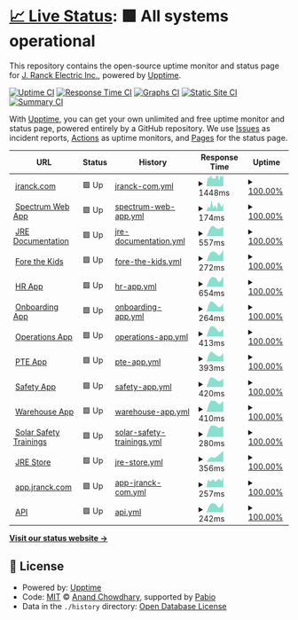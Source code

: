 # [📈 Live Status](https://j-ranck-electric.github.io/upptime): <!--live status--> **🟩 All systems operational**

This repository contains the open-source uptime monitor and status page for [J. Ranck Electric Inc.](https://jranck.com), powered by [Upptime](https://github.com/upptime/upptime).

[![Uptime CI](https://github.com/j-ranck-electric/upptime/workflows/Uptime%20CI/badge.svg)](https://github.com/j-ranck-electric/upptime/actions?query=workflow%3A%22Uptime+CI%22)
[![Response Time CI](https://github.com/j-ranck-electric/upptime/workflows/Response%20Time%20CI/badge.svg)](https://github.com/j-ranck-electric/upptime/actions?query=workflow%3A%22Response+Time+CI%22)
[![Graphs CI](https://github.com/j-ranck-electric/upptime/workflows/Graphs%20CI/badge.svg)](https://github.com/j-ranck-electric/upptime/actions?query=workflow%3A%22Graphs+CI%22)
[![Static Site CI](https://github.com/j-ranck-electric/upptime/workflows/Static%20Site%20CI/badge.svg)](https://github.com/j-ranck-electric/upptime/actions?query=workflow%3A%22Static+Site+CI%22)
[![Summary CI](https://github.com/j-ranck-electric/upptime/workflows/Summary%20CI/badge.svg)](https://github.com/j-ranck-electric/upptime/actions?query=workflow%3A%22Summary+CI%22)

With [Upptime](https://upptime.js.org), you can get your own unlimited and free uptime monitor and status page, powered entirely by a GitHub repository. We use [Issues](https://github.com/j-ranck-electric/upptime/issues) as incident reports, [Actions](https://github.com/j-ranck-electric/upptime/actions) as uptime monitors, and [Pages](https://j-ranck-electric.github.io/upptime) for the status page.

<!--start: status pages-->
<!-- This summary is generated by Upptime (https://github.com/upptime/upptime) -->
<!-- Do not edit this manually, your changes will be overwritten -->
<!-- prettier-ignore -->
| URL | Status | History | Response Time | Uptime |
| --- | ------ | ------- | ------------- | ------ |
| <img alt="" src="https://icons.duckduckgo.com/ip3/jranck.com.ico" height="13"> [jranck.com](https://jranck.com) | 🟩 Up | [jranck-com.yml](https://github.com/J-Ranck-Electric/upptime/commits/HEAD/history/jranck-com.yml) | <details><summary><img alt="Response time graph" src="./graphs/jranck-com/response-time-week.png" height="20"> 1448ms</summary><br><a href="https://status.jranck.com/history/jranck-com"><img alt="Response time 1448" src="https://img.shields.io/endpoint?url=https%3A%2F%2Fraw.githubusercontent.com%2FJ-Ranck-Electric%2Fupptime%2FHEAD%2Fapi%2Fjranck-com%2Fresponse-time.json"></a><br><a href="https://status.jranck.com/history/jranck-com"><img alt="24-hour response time 1647" src="https://img.shields.io/endpoint?url=https%3A%2F%2Fraw.githubusercontent.com%2FJ-Ranck-Electric%2Fupptime%2FHEAD%2Fapi%2Fjranck-com%2Fresponse-time-day.json"></a><br><a href="https://status.jranck.com/history/jranck-com"><img alt="7-day response time 1448" src="https://img.shields.io/endpoint?url=https%3A%2F%2Fraw.githubusercontent.com%2FJ-Ranck-Electric%2Fupptime%2FHEAD%2Fapi%2Fjranck-com%2Fresponse-time-week.json"></a><br><a href="https://status.jranck.com/history/jranck-com"><img alt="30-day response time 1448" src="https://img.shields.io/endpoint?url=https%3A%2F%2Fraw.githubusercontent.com%2FJ-Ranck-Electric%2Fupptime%2FHEAD%2Fapi%2Fjranck-com%2Fresponse-time-month.json"></a><br><a href="https://status.jranck.com/history/jranck-com"><img alt="1-year response time 1448" src="https://img.shields.io/endpoint?url=https%3A%2F%2Fraw.githubusercontent.com%2FJ-Ranck-Electric%2Fupptime%2FHEAD%2Fapi%2Fjranck-com%2Fresponse-time-year.json"></a></details> | <details><summary><a href="https://status.jranck.com/history/jranck-com">100.00%</a></summary><a href="https://status.jranck.com/history/jranck-com"><img alt="All-time uptime 100.00%" src="https://img.shields.io/endpoint?url=https%3A%2F%2Fraw.githubusercontent.com%2FJ-Ranck-Electric%2Fupptime%2FHEAD%2Fapi%2Fjranck-com%2Fuptime.json"></a><br><a href="https://status.jranck.com/history/jranck-com"><img alt="24-hour uptime 100.00%" src="https://img.shields.io/endpoint?url=https%3A%2F%2Fraw.githubusercontent.com%2FJ-Ranck-Electric%2Fupptime%2FHEAD%2Fapi%2Fjranck-com%2Fuptime-day.json"></a><br><a href="https://status.jranck.com/history/jranck-com"><img alt="7-day uptime 100.00%" src="https://img.shields.io/endpoint?url=https%3A%2F%2Fraw.githubusercontent.com%2FJ-Ranck-Electric%2Fupptime%2FHEAD%2Fapi%2Fjranck-com%2Fuptime-week.json"></a><br><a href="https://status.jranck.com/history/jranck-com"><img alt="30-day uptime 100.00%" src="https://img.shields.io/endpoint?url=https%3A%2F%2Fraw.githubusercontent.com%2FJ-Ranck-Electric%2Fupptime%2FHEAD%2Fapi%2Fjranck-com%2Fuptime-month.json"></a><br><a href="https://status.jranck.com/history/jranck-com"><img alt="1-year uptime 100.00%" src="https://img.shields.io/endpoint?url=https%3A%2F%2Fraw.githubusercontent.com%2FJ-Ranck-Electric%2Fupptime%2FHEAD%2Fapi%2Fjranck-com%2Fuptime-year.json"></a></details>
| <img alt="" src="https://icons.duckduckgo.com/ip3/jranck.dexterchaney.com.ico" height="13"> [Spectrum Web App](https://jranck.dexterchaney.com) | 🟩 Up | [spectrum-web-app.yml](https://github.com/J-Ranck-Electric/upptime/commits/HEAD/history/spectrum-web-app.yml) | <details><summary><img alt="Response time graph" src="./graphs/spectrum-web-app/response-time-week.png" height="20"> 174ms</summary><br><a href="https://status.jranck.com/history/spectrum-web-app"><img alt="Response time 174" src="https://img.shields.io/endpoint?url=https%3A%2F%2Fraw.githubusercontent.com%2FJ-Ranck-Electric%2Fupptime%2FHEAD%2Fapi%2Fspectrum-web-app%2Fresponse-time.json"></a><br><a href="https://status.jranck.com/history/spectrum-web-app"><img alt="24-hour response time 235" src="https://img.shields.io/endpoint?url=https%3A%2F%2Fraw.githubusercontent.com%2FJ-Ranck-Electric%2Fupptime%2FHEAD%2Fapi%2Fspectrum-web-app%2Fresponse-time-day.json"></a><br><a href="https://status.jranck.com/history/spectrum-web-app"><img alt="7-day response time 174" src="https://img.shields.io/endpoint?url=https%3A%2F%2Fraw.githubusercontent.com%2FJ-Ranck-Electric%2Fupptime%2FHEAD%2Fapi%2Fspectrum-web-app%2Fresponse-time-week.json"></a><br><a href="https://status.jranck.com/history/spectrum-web-app"><img alt="30-day response time 174" src="https://img.shields.io/endpoint?url=https%3A%2F%2Fraw.githubusercontent.com%2FJ-Ranck-Electric%2Fupptime%2FHEAD%2Fapi%2Fspectrum-web-app%2Fresponse-time-month.json"></a><br><a href="https://status.jranck.com/history/spectrum-web-app"><img alt="1-year response time 174" src="https://img.shields.io/endpoint?url=https%3A%2F%2Fraw.githubusercontent.com%2FJ-Ranck-Electric%2Fupptime%2FHEAD%2Fapi%2Fspectrum-web-app%2Fresponse-time-year.json"></a></details> | <details><summary><a href="https://status.jranck.com/history/spectrum-web-app">100.00%</a></summary><a href="https://status.jranck.com/history/spectrum-web-app"><img alt="All-time uptime 100.00%" src="https://img.shields.io/endpoint?url=https%3A%2F%2Fraw.githubusercontent.com%2FJ-Ranck-Electric%2Fupptime%2FHEAD%2Fapi%2Fspectrum-web-app%2Fuptime.json"></a><br><a href="https://status.jranck.com/history/spectrum-web-app"><img alt="24-hour uptime 100.00%" src="https://img.shields.io/endpoint?url=https%3A%2F%2Fraw.githubusercontent.com%2FJ-Ranck-Electric%2Fupptime%2FHEAD%2Fapi%2Fspectrum-web-app%2Fuptime-day.json"></a><br><a href="https://status.jranck.com/history/spectrum-web-app"><img alt="7-day uptime 100.00%" src="https://img.shields.io/endpoint?url=https%3A%2F%2Fraw.githubusercontent.com%2FJ-Ranck-Electric%2Fupptime%2FHEAD%2Fapi%2Fspectrum-web-app%2Fuptime-week.json"></a><br><a href="https://status.jranck.com/history/spectrum-web-app"><img alt="30-day uptime 100.00%" src="https://img.shields.io/endpoint?url=https%3A%2F%2Fraw.githubusercontent.com%2FJ-Ranck-Electric%2Fupptime%2FHEAD%2Fapi%2Fspectrum-web-app%2Fuptime-month.json"></a><br><a href="https://status.jranck.com/history/spectrum-web-app"><img alt="1-year uptime 100.00%" src="https://img.shields.io/endpoint?url=https%3A%2F%2Fraw.githubusercontent.com%2FJ-Ranck-Electric%2Fupptime%2FHEAD%2Fapi%2Fspectrum-web-app%2Fuptime-year.json"></a></details>
| <img alt="" src="https://icons.duckduckgo.com/ip3/docs.jranck.com.ico" height="13"> [JRE Documentation](https://docs.jranck.com) | 🟩 Up | [jre-documentation.yml](https://github.com/J-Ranck-Electric/upptime/commits/HEAD/history/jre-documentation.yml) | <details><summary><img alt="Response time graph" src="./graphs/jre-documentation/response-time-week.png" height="20"> 557ms</summary><br><a href="https://status.jranck.com/history/jre-documentation"><img alt="Response time 557" src="https://img.shields.io/endpoint?url=https%3A%2F%2Fraw.githubusercontent.com%2FJ-Ranck-Electric%2Fupptime%2FHEAD%2Fapi%2Fjre-documentation%2Fresponse-time.json"></a><br><a href="https://status.jranck.com/history/jre-documentation"><img alt="24-hour response time 577" src="https://img.shields.io/endpoint?url=https%3A%2F%2Fraw.githubusercontent.com%2FJ-Ranck-Electric%2Fupptime%2FHEAD%2Fapi%2Fjre-documentation%2Fresponse-time-day.json"></a><br><a href="https://status.jranck.com/history/jre-documentation"><img alt="7-day response time 557" src="https://img.shields.io/endpoint?url=https%3A%2F%2Fraw.githubusercontent.com%2FJ-Ranck-Electric%2Fupptime%2FHEAD%2Fapi%2Fjre-documentation%2Fresponse-time-week.json"></a><br><a href="https://status.jranck.com/history/jre-documentation"><img alt="30-day response time 557" src="https://img.shields.io/endpoint?url=https%3A%2F%2Fraw.githubusercontent.com%2FJ-Ranck-Electric%2Fupptime%2FHEAD%2Fapi%2Fjre-documentation%2Fresponse-time-month.json"></a><br><a href="https://status.jranck.com/history/jre-documentation"><img alt="1-year response time 557" src="https://img.shields.io/endpoint?url=https%3A%2F%2Fraw.githubusercontent.com%2FJ-Ranck-Electric%2Fupptime%2FHEAD%2Fapi%2Fjre-documentation%2Fresponse-time-year.json"></a></details> | <details><summary><a href="https://status.jranck.com/history/jre-documentation">100.00%</a></summary><a href="https://status.jranck.com/history/jre-documentation"><img alt="All-time uptime 100.00%" src="https://img.shields.io/endpoint?url=https%3A%2F%2Fraw.githubusercontent.com%2FJ-Ranck-Electric%2Fupptime%2FHEAD%2Fapi%2Fjre-documentation%2Fuptime.json"></a><br><a href="https://status.jranck.com/history/jre-documentation"><img alt="24-hour uptime 100.00%" src="https://img.shields.io/endpoint?url=https%3A%2F%2Fraw.githubusercontent.com%2FJ-Ranck-Electric%2Fupptime%2FHEAD%2Fapi%2Fjre-documentation%2Fuptime-day.json"></a><br><a href="https://status.jranck.com/history/jre-documentation"><img alt="7-day uptime 100.00%" src="https://img.shields.io/endpoint?url=https%3A%2F%2Fraw.githubusercontent.com%2FJ-Ranck-Electric%2Fupptime%2FHEAD%2Fapi%2Fjre-documentation%2Fuptime-week.json"></a><br><a href="https://status.jranck.com/history/jre-documentation"><img alt="30-day uptime 100.00%" src="https://img.shields.io/endpoint?url=https%3A%2F%2Fraw.githubusercontent.com%2FJ-Ranck-Electric%2Fupptime%2FHEAD%2Fapi%2Fjre-documentation%2Fuptime-month.json"></a><br><a href="https://status.jranck.com/history/jre-documentation"><img alt="1-year uptime 100.00%" src="https://img.shields.io/endpoint?url=https%3A%2F%2Fraw.githubusercontent.com%2FJ-Ranck-Electric%2Fupptime%2FHEAD%2Fapi%2Fjre-documentation%2Fuptime-year.json"></a></details>
| <img alt="" src="https://icons.duckduckgo.com/ip3/forethekids.jranck.com.ico" height="13"> [Fore the Kids](https://forethekids.jranck.com) | 🟩 Up | [fore-the-kids.yml](https://github.com/J-Ranck-Electric/upptime/commits/HEAD/history/fore-the-kids.yml) | <details><summary><img alt="Response time graph" src="./graphs/fore-the-kids/response-time-week.png" height="20"> 272ms</summary><br><a href="https://status.jranck.com/history/fore-the-kids"><img alt="Response time 272" src="https://img.shields.io/endpoint?url=https%3A%2F%2Fraw.githubusercontent.com%2FJ-Ranck-Electric%2Fupptime%2FHEAD%2Fapi%2Ffore-the-kids%2Fresponse-time.json"></a><br><a href="https://status.jranck.com/history/fore-the-kids"><img alt="24-hour response time 347" src="https://img.shields.io/endpoint?url=https%3A%2F%2Fraw.githubusercontent.com%2FJ-Ranck-Electric%2Fupptime%2FHEAD%2Fapi%2Ffore-the-kids%2Fresponse-time-day.json"></a><br><a href="https://status.jranck.com/history/fore-the-kids"><img alt="7-day response time 272" src="https://img.shields.io/endpoint?url=https%3A%2F%2Fraw.githubusercontent.com%2FJ-Ranck-Electric%2Fupptime%2FHEAD%2Fapi%2Ffore-the-kids%2Fresponse-time-week.json"></a><br><a href="https://status.jranck.com/history/fore-the-kids"><img alt="30-day response time 272" src="https://img.shields.io/endpoint?url=https%3A%2F%2Fraw.githubusercontent.com%2FJ-Ranck-Electric%2Fupptime%2FHEAD%2Fapi%2Ffore-the-kids%2Fresponse-time-month.json"></a><br><a href="https://status.jranck.com/history/fore-the-kids"><img alt="1-year response time 272" src="https://img.shields.io/endpoint?url=https%3A%2F%2Fraw.githubusercontent.com%2FJ-Ranck-Electric%2Fupptime%2FHEAD%2Fapi%2Ffore-the-kids%2Fresponse-time-year.json"></a></details> | <details><summary><a href="https://status.jranck.com/history/fore-the-kids">100.00%</a></summary><a href="https://status.jranck.com/history/fore-the-kids"><img alt="All-time uptime 100.00%" src="https://img.shields.io/endpoint?url=https%3A%2F%2Fraw.githubusercontent.com%2FJ-Ranck-Electric%2Fupptime%2FHEAD%2Fapi%2Ffore-the-kids%2Fuptime.json"></a><br><a href="https://status.jranck.com/history/fore-the-kids"><img alt="24-hour uptime 100.00%" src="https://img.shields.io/endpoint?url=https%3A%2F%2Fraw.githubusercontent.com%2FJ-Ranck-Electric%2Fupptime%2FHEAD%2Fapi%2Ffore-the-kids%2Fuptime-day.json"></a><br><a href="https://status.jranck.com/history/fore-the-kids"><img alt="7-day uptime 100.00%" src="https://img.shields.io/endpoint?url=https%3A%2F%2Fraw.githubusercontent.com%2FJ-Ranck-Electric%2Fupptime%2FHEAD%2Fapi%2Ffore-the-kids%2Fuptime-week.json"></a><br><a href="https://status.jranck.com/history/fore-the-kids"><img alt="30-day uptime 100.00%" src="https://img.shields.io/endpoint?url=https%3A%2F%2Fraw.githubusercontent.com%2FJ-Ranck-Electric%2Fupptime%2FHEAD%2Fapi%2Ffore-the-kids%2Fuptime-month.json"></a><br><a href="https://status.jranck.com/history/fore-the-kids"><img alt="1-year uptime 100.00%" src="https://img.shields.io/endpoint?url=https%3A%2F%2Fraw.githubusercontent.com%2FJ-Ranck-Electric%2Fupptime%2FHEAD%2Fapi%2Ffore-the-kids%2Fuptime-year.json"></a></details>
| <img alt="" src="https://icons.duckduckgo.com/ip3/hr.jranck.com.ico" height="13"> [HR App](https://hr.jranck.com) | 🟩 Up | [hr-app.yml](https://github.com/J-Ranck-Electric/upptime/commits/HEAD/history/hr-app.yml) | <details><summary><img alt="Response time graph" src="./graphs/hr-app/response-time-week.png" height="20"> 654ms</summary><br><a href="https://status.jranck.com/history/hr-app"><img alt="Response time 654" src="https://img.shields.io/endpoint?url=https%3A%2F%2Fraw.githubusercontent.com%2FJ-Ranck-Electric%2Fupptime%2FHEAD%2Fapi%2Fhr-app%2Fresponse-time.json"></a><br><a href="https://status.jranck.com/history/hr-app"><img alt="24-hour response time 816" src="https://img.shields.io/endpoint?url=https%3A%2F%2Fraw.githubusercontent.com%2FJ-Ranck-Electric%2Fupptime%2FHEAD%2Fapi%2Fhr-app%2Fresponse-time-day.json"></a><br><a href="https://status.jranck.com/history/hr-app"><img alt="7-day response time 654" src="https://img.shields.io/endpoint?url=https%3A%2F%2Fraw.githubusercontent.com%2FJ-Ranck-Electric%2Fupptime%2FHEAD%2Fapi%2Fhr-app%2Fresponse-time-week.json"></a><br><a href="https://status.jranck.com/history/hr-app"><img alt="30-day response time 654" src="https://img.shields.io/endpoint?url=https%3A%2F%2Fraw.githubusercontent.com%2FJ-Ranck-Electric%2Fupptime%2FHEAD%2Fapi%2Fhr-app%2Fresponse-time-month.json"></a><br><a href="https://status.jranck.com/history/hr-app"><img alt="1-year response time 654" src="https://img.shields.io/endpoint?url=https%3A%2F%2Fraw.githubusercontent.com%2FJ-Ranck-Electric%2Fupptime%2FHEAD%2Fapi%2Fhr-app%2Fresponse-time-year.json"></a></details> | <details><summary><a href="https://status.jranck.com/history/hr-app">100.00%</a></summary><a href="https://status.jranck.com/history/hr-app"><img alt="All-time uptime 100.00%" src="https://img.shields.io/endpoint?url=https%3A%2F%2Fraw.githubusercontent.com%2FJ-Ranck-Electric%2Fupptime%2FHEAD%2Fapi%2Fhr-app%2Fuptime.json"></a><br><a href="https://status.jranck.com/history/hr-app"><img alt="24-hour uptime 100.00%" src="https://img.shields.io/endpoint?url=https%3A%2F%2Fraw.githubusercontent.com%2FJ-Ranck-Electric%2Fupptime%2FHEAD%2Fapi%2Fhr-app%2Fuptime-day.json"></a><br><a href="https://status.jranck.com/history/hr-app"><img alt="7-day uptime 100.00%" src="https://img.shields.io/endpoint?url=https%3A%2F%2Fraw.githubusercontent.com%2FJ-Ranck-Electric%2Fupptime%2FHEAD%2Fapi%2Fhr-app%2Fuptime-week.json"></a><br><a href="https://status.jranck.com/history/hr-app"><img alt="30-day uptime 100.00%" src="https://img.shields.io/endpoint?url=https%3A%2F%2Fraw.githubusercontent.com%2FJ-Ranck-Electric%2Fupptime%2FHEAD%2Fapi%2Fhr-app%2Fuptime-month.json"></a><br><a href="https://status.jranck.com/history/hr-app"><img alt="1-year uptime 100.00%" src="https://img.shields.io/endpoint?url=https%3A%2F%2Fraw.githubusercontent.com%2FJ-Ranck-Electric%2Fupptime%2FHEAD%2Fapi%2Fhr-app%2Fuptime-year.json"></a></details>
| <img alt="" src="https://icons.duckduckgo.com/ip3/onboarding.jranck.com.ico" height="13"> [Onboarding App](https://onboarding.jranck.com) | 🟩 Up | [onboarding-app.yml](https://github.com/J-Ranck-Electric/upptime/commits/HEAD/history/onboarding-app.yml) | <details><summary><img alt="Response time graph" src="./graphs/onboarding-app/response-time-week.png" height="20"> 264ms</summary><br><a href="https://status.jranck.com/history/onboarding-app"><img alt="Response time 264" src="https://img.shields.io/endpoint?url=https%3A%2F%2Fraw.githubusercontent.com%2FJ-Ranck-Electric%2Fupptime%2FHEAD%2Fapi%2Fonboarding-app%2Fresponse-time.json"></a><br><a href="https://status.jranck.com/history/onboarding-app"><img alt="24-hour response time 275" src="https://img.shields.io/endpoint?url=https%3A%2F%2Fraw.githubusercontent.com%2FJ-Ranck-Electric%2Fupptime%2FHEAD%2Fapi%2Fonboarding-app%2Fresponse-time-day.json"></a><br><a href="https://status.jranck.com/history/onboarding-app"><img alt="7-day response time 264" src="https://img.shields.io/endpoint?url=https%3A%2F%2Fraw.githubusercontent.com%2FJ-Ranck-Electric%2Fupptime%2FHEAD%2Fapi%2Fonboarding-app%2Fresponse-time-week.json"></a><br><a href="https://status.jranck.com/history/onboarding-app"><img alt="30-day response time 264" src="https://img.shields.io/endpoint?url=https%3A%2F%2Fraw.githubusercontent.com%2FJ-Ranck-Electric%2Fupptime%2FHEAD%2Fapi%2Fonboarding-app%2Fresponse-time-month.json"></a><br><a href="https://status.jranck.com/history/onboarding-app"><img alt="1-year response time 264" src="https://img.shields.io/endpoint?url=https%3A%2F%2Fraw.githubusercontent.com%2FJ-Ranck-Electric%2Fupptime%2FHEAD%2Fapi%2Fonboarding-app%2Fresponse-time-year.json"></a></details> | <details><summary><a href="https://status.jranck.com/history/onboarding-app">100.00%</a></summary><a href="https://status.jranck.com/history/onboarding-app"><img alt="All-time uptime 100.00%" src="https://img.shields.io/endpoint?url=https%3A%2F%2Fraw.githubusercontent.com%2FJ-Ranck-Electric%2Fupptime%2FHEAD%2Fapi%2Fonboarding-app%2Fuptime.json"></a><br><a href="https://status.jranck.com/history/onboarding-app"><img alt="24-hour uptime 100.00%" src="https://img.shields.io/endpoint?url=https%3A%2F%2Fraw.githubusercontent.com%2FJ-Ranck-Electric%2Fupptime%2FHEAD%2Fapi%2Fonboarding-app%2Fuptime-day.json"></a><br><a href="https://status.jranck.com/history/onboarding-app"><img alt="7-day uptime 100.00%" src="https://img.shields.io/endpoint?url=https%3A%2F%2Fraw.githubusercontent.com%2FJ-Ranck-Electric%2Fupptime%2FHEAD%2Fapi%2Fonboarding-app%2Fuptime-week.json"></a><br><a href="https://status.jranck.com/history/onboarding-app"><img alt="30-day uptime 100.00%" src="https://img.shields.io/endpoint?url=https%3A%2F%2Fraw.githubusercontent.com%2FJ-Ranck-Electric%2Fupptime%2FHEAD%2Fapi%2Fonboarding-app%2Fuptime-month.json"></a><br><a href="https://status.jranck.com/history/onboarding-app"><img alt="1-year uptime 100.00%" src="https://img.shields.io/endpoint?url=https%3A%2F%2Fraw.githubusercontent.com%2FJ-Ranck-Electric%2Fupptime%2FHEAD%2Fapi%2Fonboarding-app%2Fuptime-year.json"></a></details>
| <img alt="" src="https://icons.duckduckgo.com/ip3/operations.jranck.com.ico" height="13"> [Operations App](https://operations.jranck.com) | 🟩 Up | [operations-app.yml](https://github.com/J-Ranck-Electric/upptime/commits/HEAD/history/operations-app.yml) | <details><summary><img alt="Response time graph" src="./graphs/operations-app/response-time-week.png" height="20"> 413ms</summary><br><a href="https://status.jranck.com/history/operations-app"><img alt="Response time 413" src="https://img.shields.io/endpoint?url=https%3A%2F%2Fraw.githubusercontent.com%2FJ-Ranck-Electric%2Fupptime%2FHEAD%2Fapi%2Foperations-app%2Fresponse-time.json"></a><br><a href="https://status.jranck.com/history/operations-app"><img alt="24-hour response time 402" src="https://img.shields.io/endpoint?url=https%3A%2F%2Fraw.githubusercontent.com%2FJ-Ranck-Electric%2Fupptime%2FHEAD%2Fapi%2Foperations-app%2Fresponse-time-day.json"></a><br><a href="https://status.jranck.com/history/operations-app"><img alt="7-day response time 413" src="https://img.shields.io/endpoint?url=https%3A%2F%2Fraw.githubusercontent.com%2FJ-Ranck-Electric%2Fupptime%2FHEAD%2Fapi%2Foperations-app%2Fresponse-time-week.json"></a><br><a href="https://status.jranck.com/history/operations-app"><img alt="30-day response time 413" src="https://img.shields.io/endpoint?url=https%3A%2F%2Fraw.githubusercontent.com%2FJ-Ranck-Electric%2Fupptime%2FHEAD%2Fapi%2Foperations-app%2Fresponse-time-month.json"></a><br><a href="https://status.jranck.com/history/operations-app"><img alt="1-year response time 413" src="https://img.shields.io/endpoint?url=https%3A%2F%2Fraw.githubusercontent.com%2FJ-Ranck-Electric%2Fupptime%2FHEAD%2Fapi%2Foperations-app%2Fresponse-time-year.json"></a></details> | <details><summary><a href="https://status.jranck.com/history/operations-app">100.00%</a></summary><a href="https://status.jranck.com/history/operations-app"><img alt="All-time uptime 100.00%" src="https://img.shields.io/endpoint?url=https%3A%2F%2Fraw.githubusercontent.com%2FJ-Ranck-Electric%2Fupptime%2FHEAD%2Fapi%2Foperations-app%2Fuptime.json"></a><br><a href="https://status.jranck.com/history/operations-app"><img alt="24-hour uptime 100.00%" src="https://img.shields.io/endpoint?url=https%3A%2F%2Fraw.githubusercontent.com%2FJ-Ranck-Electric%2Fupptime%2FHEAD%2Fapi%2Foperations-app%2Fuptime-day.json"></a><br><a href="https://status.jranck.com/history/operations-app"><img alt="7-day uptime 100.00%" src="https://img.shields.io/endpoint?url=https%3A%2F%2Fraw.githubusercontent.com%2FJ-Ranck-Electric%2Fupptime%2FHEAD%2Fapi%2Foperations-app%2Fuptime-week.json"></a><br><a href="https://status.jranck.com/history/operations-app"><img alt="30-day uptime 100.00%" src="https://img.shields.io/endpoint?url=https%3A%2F%2Fraw.githubusercontent.com%2FJ-Ranck-Electric%2Fupptime%2FHEAD%2Fapi%2Foperations-app%2Fuptime-month.json"></a><br><a href="https://status.jranck.com/history/operations-app"><img alt="1-year uptime 100.00%" src="https://img.shields.io/endpoint?url=https%3A%2F%2Fraw.githubusercontent.com%2FJ-Ranck-Electric%2Fupptime%2FHEAD%2Fapi%2Foperations-app%2Fuptime-year.json"></a></details>
| <img alt="" src="https://icons.duckduckgo.com/ip3/pte.jranck.com.ico" height="13"> [PTE App](https://pte.jranck.com) | 🟩 Up | [pte-app.yml](https://github.com/J-Ranck-Electric/upptime/commits/HEAD/history/pte-app.yml) | <details><summary><img alt="Response time graph" src="./graphs/pte-app/response-time-week.png" height="20"> 393ms</summary><br><a href="https://status.jranck.com/history/pte-app"><img alt="Response time 393" src="https://img.shields.io/endpoint?url=https%3A%2F%2Fraw.githubusercontent.com%2FJ-Ranck-Electric%2Fupptime%2FHEAD%2Fapi%2Fpte-app%2Fresponse-time.json"></a><br><a href="https://status.jranck.com/history/pte-app"><img alt="24-hour response time 426" src="https://img.shields.io/endpoint?url=https%3A%2F%2Fraw.githubusercontent.com%2FJ-Ranck-Electric%2Fupptime%2FHEAD%2Fapi%2Fpte-app%2Fresponse-time-day.json"></a><br><a href="https://status.jranck.com/history/pte-app"><img alt="7-day response time 393" src="https://img.shields.io/endpoint?url=https%3A%2F%2Fraw.githubusercontent.com%2FJ-Ranck-Electric%2Fupptime%2FHEAD%2Fapi%2Fpte-app%2Fresponse-time-week.json"></a><br><a href="https://status.jranck.com/history/pte-app"><img alt="30-day response time 393" src="https://img.shields.io/endpoint?url=https%3A%2F%2Fraw.githubusercontent.com%2FJ-Ranck-Electric%2Fupptime%2FHEAD%2Fapi%2Fpte-app%2Fresponse-time-month.json"></a><br><a href="https://status.jranck.com/history/pte-app"><img alt="1-year response time 393" src="https://img.shields.io/endpoint?url=https%3A%2F%2Fraw.githubusercontent.com%2FJ-Ranck-Electric%2Fupptime%2FHEAD%2Fapi%2Fpte-app%2Fresponse-time-year.json"></a></details> | <details><summary><a href="https://status.jranck.com/history/pte-app">100.00%</a></summary><a href="https://status.jranck.com/history/pte-app"><img alt="All-time uptime 100.00%" src="https://img.shields.io/endpoint?url=https%3A%2F%2Fraw.githubusercontent.com%2FJ-Ranck-Electric%2Fupptime%2FHEAD%2Fapi%2Fpte-app%2Fuptime.json"></a><br><a href="https://status.jranck.com/history/pte-app"><img alt="24-hour uptime 100.00%" src="https://img.shields.io/endpoint?url=https%3A%2F%2Fraw.githubusercontent.com%2FJ-Ranck-Electric%2Fupptime%2FHEAD%2Fapi%2Fpte-app%2Fuptime-day.json"></a><br><a href="https://status.jranck.com/history/pte-app"><img alt="7-day uptime 100.00%" src="https://img.shields.io/endpoint?url=https%3A%2F%2Fraw.githubusercontent.com%2FJ-Ranck-Electric%2Fupptime%2FHEAD%2Fapi%2Fpte-app%2Fuptime-week.json"></a><br><a href="https://status.jranck.com/history/pte-app"><img alt="30-day uptime 100.00%" src="https://img.shields.io/endpoint?url=https%3A%2F%2Fraw.githubusercontent.com%2FJ-Ranck-Electric%2Fupptime%2FHEAD%2Fapi%2Fpte-app%2Fuptime-month.json"></a><br><a href="https://status.jranck.com/history/pte-app"><img alt="1-year uptime 100.00%" src="https://img.shields.io/endpoint?url=https%3A%2F%2Fraw.githubusercontent.com%2FJ-Ranck-Electric%2Fupptime%2FHEAD%2Fapi%2Fpte-app%2Fuptime-year.json"></a></details>
| <img alt="" src="https://icons.duckduckgo.com/ip3/safety.jranck.com.ico" height="13"> [Safety App](https://safety.jranck.com) | 🟩 Up | [safety-app.yml](https://github.com/J-Ranck-Electric/upptime/commits/HEAD/history/safety-app.yml) | <details><summary><img alt="Response time graph" src="./graphs/safety-app/response-time-week.png" height="20"> 420ms</summary><br><a href="https://status.jranck.com/history/safety-app"><img alt="Response time 420" src="https://img.shields.io/endpoint?url=https%3A%2F%2Fraw.githubusercontent.com%2FJ-Ranck-Electric%2Fupptime%2FHEAD%2Fapi%2Fsafety-app%2Fresponse-time.json"></a><br><a href="https://status.jranck.com/history/safety-app"><img alt="24-hour response time 434" src="https://img.shields.io/endpoint?url=https%3A%2F%2Fraw.githubusercontent.com%2FJ-Ranck-Electric%2Fupptime%2FHEAD%2Fapi%2Fsafety-app%2Fresponse-time-day.json"></a><br><a href="https://status.jranck.com/history/safety-app"><img alt="7-day response time 420" src="https://img.shields.io/endpoint?url=https%3A%2F%2Fraw.githubusercontent.com%2FJ-Ranck-Electric%2Fupptime%2FHEAD%2Fapi%2Fsafety-app%2Fresponse-time-week.json"></a><br><a href="https://status.jranck.com/history/safety-app"><img alt="30-day response time 420" src="https://img.shields.io/endpoint?url=https%3A%2F%2Fraw.githubusercontent.com%2FJ-Ranck-Electric%2Fupptime%2FHEAD%2Fapi%2Fsafety-app%2Fresponse-time-month.json"></a><br><a href="https://status.jranck.com/history/safety-app"><img alt="1-year response time 420" src="https://img.shields.io/endpoint?url=https%3A%2F%2Fraw.githubusercontent.com%2FJ-Ranck-Electric%2Fupptime%2FHEAD%2Fapi%2Fsafety-app%2Fresponse-time-year.json"></a></details> | <details><summary><a href="https://status.jranck.com/history/safety-app">100.00%</a></summary><a href="https://status.jranck.com/history/safety-app"><img alt="All-time uptime 100.00%" src="https://img.shields.io/endpoint?url=https%3A%2F%2Fraw.githubusercontent.com%2FJ-Ranck-Electric%2Fupptime%2FHEAD%2Fapi%2Fsafety-app%2Fuptime.json"></a><br><a href="https://status.jranck.com/history/safety-app"><img alt="24-hour uptime 100.00%" src="https://img.shields.io/endpoint?url=https%3A%2F%2Fraw.githubusercontent.com%2FJ-Ranck-Electric%2Fupptime%2FHEAD%2Fapi%2Fsafety-app%2Fuptime-day.json"></a><br><a href="https://status.jranck.com/history/safety-app"><img alt="7-day uptime 100.00%" src="https://img.shields.io/endpoint?url=https%3A%2F%2Fraw.githubusercontent.com%2FJ-Ranck-Electric%2Fupptime%2FHEAD%2Fapi%2Fsafety-app%2Fuptime-week.json"></a><br><a href="https://status.jranck.com/history/safety-app"><img alt="30-day uptime 100.00%" src="https://img.shields.io/endpoint?url=https%3A%2F%2Fraw.githubusercontent.com%2FJ-Ranck-Electric%2Fupptime%2FHEAD%2Fapi%2Fsafety-app%2Fuptime-month.json"></a><br><a href="https://status.jranck.com/history/safety-app"><img alt="1-year uptime 100.00%" src="https://img.shields.io/endpoint?url=https%3A%2F%2Fraw.githubusercontent.com%2FJ-Ranck-Electric%2Fupptime%2FHEAD%2Fapi%2Fsafety-app%2Fuptime-year.json"></a></details>
| <img alt="" src="https://icons.duckduckgo.com/ip3/warehouse.jranck.com.ico" height="13"> [Warehouse App](https://warehouse.jranck.com) | 🟩 Up | [warehouse-app.yml](https://github.com/J-Ranck-Electric/upptime/commits/HEAD/history/warehouse-app.yml) | <details><summary><img alt="Response time graph" src="./graphs/warehouse-app/response-time-week.png" height="20"> 410ms</summary><br><a href="https://status.jranck.com/history/warehouse-app"><img alt="Response time 410" src="https://img.shields.io/endpoint?url=https%3A%2F%2Fraw.githubusercontent.com%2FJ-Ranck-Electric%2Fupptime%2FHEAD%2Fapi%2Fwarehouse-app%2Fresponse-time.json"></a><br><a href="https://status.jranck.com/history/warehouse-app"><img alt="24-hour response time 435" src="https://img.shields.io/endpoint?url=https%3A%2F%2Fraw.githubusercontent.com%2FJ-Ranck-Electric%2Fupptime%2FHEAD%2Fapi%2Fwarehouse-app%2Fresponse-time-day.json"></a><br><a href="https://status.jranck.com/history/warehouse-app"><img alt="7-day response time 410" src="https://img.shields.io/endpoint?url=https%3A%2F%2Fraw.githubusercontent.com%2FJ-Ranck-Electric%2Fupptime%2FHEAD%2Fapi%2Fwarehouse-app%2Fresponse-time-week.json"></a><br><a href="https://status.jranck.com/history/warehouse-app"><img alt="30-day response time 410" src="https://img.shields.io/endpoint?url=https%3A%2F%2Fraw.githubusercontent.com%2FJ-Ranck-Electric%2Fupptime%2FHEAD%2Fapi%2Fwarehouse-app%2Fresponse-time-month.json"></a><br><a href="https://status.jranck.com/history/warehouse-app"><img alt="1-year response time 410" src="https://img.shields.io/endpoint?url=https%3A%2F%2Fraw.githubusercontent.com%2FJ-Ranck-Electric%2Fupptime%2FHEAD%2Fapi%2Fwarehouse-app%2Fresponse-time-year.json"></a></details> | <details><summary><a href="https://status.jranck.com/history/warehouse-app">100.00%</a></summary><a href="https://status.jranck.com/history/warehouse-app"><img alt="All-time uptime 100.00%" src="https://img.shields.io/endpoint?url=https%3A%2F%2Fraw.githubusercontent.com%2FJ-Ranck-Electric%2Fupptime%2FHEAD%2Fapi%2Fwarehouse-app%2Fuptime.json"></a><br><a href="https://status.jranck.com/history/warehouse-app"><img alt="24-hour uptime 100.00%" src="https://img.shields.io/endpoint?url=https%3A%2F%2Fraw.githubusercontent.com%2FJ-Ranck-Electric%2Fupptime%2FHEAD%2Fapi%2Fwarehouse-app%2Fuptime-day.json"></a><br><a href="https://status.jranck.com/history/warehouse-app"><img alt="7-day uptime 100.00%" src="https://img.shields.io/endpoint?url=https%3A%2F%2Fraw.githubusercontent.com%2FJ-Ranck-Electric%2Fupptime%2FHEAD%2Fapi%2Fwarehouse-app%2Fuptime-week.json"></a><br><a href="https://status.jranck.com/history/warehouse-app"><img alt="30-day uptime 100.00%" src="https://img.shields.io/endpoint?url=https%3A%2F%2Fraw.githubusercontent.com%2FJ-Ranck-Electric%2Fupptime%2FHEAD%2Fapi%2Fwarehouse-app%2Fuptime-month.json"></a><br><a href="https://status.jranck.com/history/warehouse-app"><img alt="1-year uptime 100.00%" src="https://img.shields.io/endpoint?url=https%3A%2F%2Fraw.githubusercontent.com%2FJ-Ranck-Electric%2Fupptime%2FHEAD%2Fapi%2Fwarehouse-app%2Fuptime-year.json"></a></details>
| <img alt="" src="https://icons.duckduckgo.com/ip3/glstc.jranck.com.ico" height="13"> [Solar Safety Trainings](https://glstc.jranck.com) | 🟩 Up | [solar-safety-trainings.yml](https://github.com/J-Ranck-Electric/upptime/commits/HEAD/history/solar-safety-trainings.yml) | <details><summary><img alt="Response time graph" src="./graphs/solar-safety-trainings/response-time-week.png" height="20"> 280ms</summary><br><a href="https://status.jranck.com/history/solar-safety-trainings"><img alt="Response time 280" src="https://img.shields.io/endpoint?url=https%3A%2F%2Fraw.githubusercontent.com%2FJ-Ranck-Electric%2Fupptime%2FHEAD%2Fapi%2Fsolar-safety-trainings%2Fresponse-time.json"></a><br><a href="https://status.jranck.com/history/solar-safety-trainings"><img alt="24-hour response time 293" src="https://img.shields.io/endpoint?url=https%3A%2F%2Fraw.githubusercontent.com%2FJ-Ranck-Electric%2Fupptime%2FHEAD%2Fapi%2Fsolar-safety-trainings%2Fresponse-time-day.json"></a><br><a href="https://status.jranck.com/history/solar-safety-trainings"><img alt="7-day response time 280" src="https://img.shields.io/endpoint?url=https%3A%2F%2Fraw.githubusercontent.com%2FJ-Ranck-Electric%2Fupptime%2FHEAD%2Fapi%2Fsolar-safety-trainings%2Fresponse-time-week.json"></a><br><a href="https://status.jranck.com/history/solar-safety-trainings"><img alt="30-day response time 280" src="https://img.shields.io/endpoint?url=https%3A%2F%2Fraw.githubusercontent.com%2FJ-Ranck-Electric%2Fupptime%2FHEAD%2Fapi%2Fsolar-safety-trainings%2Fresponse-time-month.json"></a><br><a href="https://status.jranck.com/history/solar-safety-trainings"><img alt="1-year response time 280" src="https://img.shields.io/endpoint?url=https%3A%2F%2Fraw.githubusercontent.com%2FJ-Ranck-Electric%2Fupptime%2FHEAD%2Fapi%2Fsolar-safety-trainings%2Fresponse-time-year.json"></a></details> | <details><summary><a href="https://status.jranck.com/history/solar-safety-trainings">100.00%</a></summary><a href="https://status.jranck.com/history/solar-safety-trainings"><img alt="All-time uptime 100.00%" src="https://img.shields.io/endpoint?url=https%3A%2F%2Fraw.githubusercontent.com%2FJ-Ranck-Electric%2Fupptime%2FHEAD%2Fapi%2Fsolar-safety-trainings%2Fuptime.json"></a><br><a href="https://status.jranck.com/history/solar-safety-trainings"><img alt="24-hour uptime 100.00%" src="https://img.shields.io/endpoint?url=https%3A%2F%2Fraw.githubusercontent.com%2FJ-Ranck-Electric%2Fupptime%2FHEAD%2Fapi%2Fsolar-safety-trainings%2Fuptime-day.json"></a><br><a href="https://status.jranck.com/history/solar-safety-trainings"><img alt="7-day uptime 100.00%" src="https://img.shields.io/endpoint?url=https%3A%2F%2Fraw.githubusercontent.com%2FJ-Ranck-Electric%2Fupptime%2FHEAD%2Fapi%2Fsolar-safety-trainings%2Fuptime-week.json"></a><br><a href="https://status.jranck.com/history/solar-safety-trainings"><img alt="30-day uptime 100.00%" src="https://img.shields.io/endpoint?url=https%3A%2F%2Fraw.githubusercontent.com%2FJ-Ranck-Electric%2Fupptime%2FHEAD%2Fapi%2Fsolar-safety-trainings%2Fuptime-month.json"></a><br><a href="https://status.jranck.com/history/solar-safety-trainings"><img alt="1-year uptime 100.00%" src="https://img.shields.io/endpoint?url=https%3A%2F%2Fraw.githubusercontent.com%2FJ-Ranck-Electric%2Fupptime%2FHEAD%2Fapi%2Fsolar-safety-trainings%2Fuptime-year.json"></a></details>
| <img alt="" src="https://icons.duckduckgo.com/ip3/store.jranck.com.ico" height="13"> [JRE Store](https://store.jranck.com) | 🟩 Up | [jre-store.yml](https://github.com/J-Ranck-Electric/upptime/commits/HEAD/history/jre-store.yml) | <details><summary><img alt="Response time graph" src="./graphs/jre-store/response-time-week.png" height="20"> 356ms</summary><br><a href="https://status.jranck.com/history/jre-store"><img alt="Response time 356" src="https://img.shields.io/endpoint?url=https%3A%2F%2Fraw.githubusercontent.com%2FJ-Ranck-Electric%2Fupptime%2FHEAD%2Fapi%2Fjre-store%2Fresponse-time.json"></a><br><a href="https://status.jranck.com/history/jre-store"><img alt="24-hour response time 590" src="https://img.shields.io/endpoint?url=https%3A%2F%2Fraw.githubusercontent.com%2FJ-Ranck-Electric%2Fupptime%2FHEAD%2Fapi%2Fjre-store%2Fresponse-time-day.json"></a><br><a href="https://status.jranck.com/history/jre-store"><img alt="7-day response time 356" src="https://img.shields.io/endpoint?url=https%3A%2F%2Fraw.githubusercontent.com%2FJ-Ranck-Electric%2Fupptime%2FHEAD%2Fapi%2Fjre-store%2Fresponse-time-week.json"></a><br><a href="https://status.jranck.com/history/jre-store"><img alt="30-day response time 356" src="https://img.shields.io/endpoint?url=https%3A%2F%2Fraw.githubusercontent.com%2FJ-Ranck-Electric%2Fupptime%2FHEAD%2Fapi%2Fjre-store%2Fresponse-time-month.json"></a><br><a href="https://status.jranck.com/history/jre-store"><img alt="1-year response time 356" src="https://img.shields.io/endpoint?url=https%3A%2F%2Fraw.githubusercontent.com%2FJ-Ranck-Electric%2Fupptime%2FHEAD%2Fapi%2Fjre-store%2Fresponse-time-year.json"></a></details> | <details><summary><a href="https://status.jranck.com/history/jre-store">100.00%</a></summary><a href="https://status.jranck.com/history/jre-store"><img alt="All-time uptime 100.00%" src="https://img.shields.io/endpoint?url=https%3A%2F%2Fraw.githubusercontent.com%2FJ-Ranck-Electric%2Fupptime%2FHEAD%2Fapi%2Fjre-store%2Fuptime.json"></a><br><a href="https://status.jranck.com/history/jre-store"><img alt="24-hour uptime 100.00%" src="https://img.shields.io/endpoint?url=https%3A%2F%2Fraw.githubusercontent.com%2FJ-Ranck-Electric%2Fupptime%2FHEAD%2Fapi%2Fjre-store%2Fuptime-day.json"></a><br><a href="https://status.jranck.com/history/jre-store"><img alt="7-day uptime 100.00%" src="https://img.shields.io/endpoint?url=https%3A%2F%2Fraw.githubusercontent.com%2FJ-Ranck-Electric%2Fupptime%2FHEAD%2Fapi%2Fjre-store%2Fuptime-week.json"></a><br><a href="https://status.jranck.com/history/jre-store"><img alt="30-day uptime 100.00%" src="https://img.shields.io/endpoint?url=https%3A%2F%2Fraw.githubusercontent.com%2FJ-Ranck-Electric%2Fupptime%2FHEAD%2Fapi%2Fjre-store%2Fuptime-month.json"></a><br><a href="https://status.jranck.com/history/jre-store"><img alt="1-year uptime 100.00%" src="https://img.shields.io/endpoint?url=https%3A%2F%2Fraw.githubusercontent.com%2FJ-Ranck-Electric%2Fupptime%2FHEAD%2Fapi%2Fjre-store%2Fuptime-year.json"></a></details>
| <img alt="" src="https://icons.duckduckgo.com/ip3/app.jranck.com.ico" height="13"> [app.jranck.com](https://app.jranck.com) | 🟩 Up | [app-jranck-com.yml](https://github.com/J-Ranck-Electric/upptime/commits/HEAD/history/app-jranck-com.yml) | <details><summary><img alt="Response time graph" src="./graphs/app-jranck-com/response-time-week.png" height="20"> 257ms</summary><br><a href="https://status.jranck.com/history/app-jranck-com"><img alt="Response time 257" src="https://img.shields.io/endpoint?url=https%3A%2F%2Fraw.githubusercontent.com%2FJ-Ranck-Electric%2Fupptime%2FHEAD%2Fapi%2Fapp-jranck-com%2Fresponse-time.json"></a><br><a href="https://status.jranck.com/history/app-jranck-com"><img alt="24-hour response time 374" src="https://img.shields.io/endpoint?url=https%3A%2F%2Fraw.githubusercontent.com%2FJ-Ranck-Electric%2Fupptime%2FHEAD%2Fapi%2Fapp-jranck-com%2Fresponse-time-day.json"></a><br><a href="https://status.jranck.com/history/app-jranck-com"><img alt="7-day response time 257" src="https://img.shields.io/endpoint?url=https%3A%2F%2Fraw.githubusercontent.com%2FJ-Ranck-Electric%2Fupptime%2FHEAD%2Fapi%2Fapp-jranck-com%2Fresponse-time-week.json"></a><br><a href="https://status.jranck.com/history/app-jranck-com"><img alt="30-day response time 257" src="https://img.shields.io/endpoint?url=https%3A%2F%2Fraw.githubusercontent.com%2FJ-Ranck-Electric%2Fupptime%2FHEAD%2Fapi%2Fapp-jranck-com%2Fresponse-time-month.json"></a><br><a href="https://status.jranck.com/history/app-jranck-com"><img alt="1-year response time 257" src="https://img.shields.io/endpoint?url=https%3A%2F%2Fraw.githubusercontent.com%2FJ-Ranck-Electric%2Fupptime%2FHEAD%2Fapi%2Fapp-jranck-com%2Fresponse-time-year.json"></a></details> | <details><summary><a href="https://status.jranck.com/history/app-jranck-com">100.00%</a></summary><a href="https://status.jranck.com/history/app-jranck-com"><img alt="All-time uptime 100.00%" src="https://img.shields.io/endpoint?url=https%3A%2F%2Fraw.githubusercontent.com%2FJ-Ranck-Electric%2Fupptime%2FHEAD%2Fapi%2Fapp-jranck-com%2Fuptime.json"></a><br><a href="https://status.jranck.com/history/app-jranck-com"><img alt="24-hour uptime 100.00%" src="https://img.shields.io/endpoint?url=https%3A%2F%2Fraw.githubusercontent.com%2FJ-Ranck-Electric%2Fupptime%2FHEAD%2Fapi%2Fapp-jranck-com%2Fuptime-day.json"></a><br><a href="https://status.jranck.com/history/app-jranck-com"><img alt="7-day uptime 100.00%" src="https://img.shields.io/endpoint?url=https%3A%2F%2Fraw.githubusercontent.com%2FJ-Ranck-Electric%2Fupptime%2FHEAD%2Fapi%2Fapp-jranck-com%2Fuptime-week.json"></a><br><a href="https://status.jranck.com/history/app-jranck-com"><img alt="30-day uptime 100.00%" src="https://img.shields.io/endpoint?url=https%3A%2F%2Fraw.githubusercontent.com%2FJ-Ranck-Electric%2Fupptime%2FHEAD%2Fapi%2Fapp-jranck-com%2Fuptime-month.json"></a><br><a href="https://status.jranck.com/history/app-jranck-com"><img alt="1-year uptime 100.00%" src="https://img.shields.io/endpoint?url=https%3A%2F%2Fraw.githubusercontent.com%2FJ-Ranck-Electric%2Fupptime%2FHEAD%2Fapi%2Fapp-jranck-com%2Fuptime-year.json"></a></details>
| <img alt="" src="https://icons.duckduckgo.com/ip3/api.jranck.com.ico" height="13"> [API](https://api.jranck.com/permissions/anontest) | 🟩 Up | [api.yml](https://github.com/J-Ranck-Electric/upptime/commits/HEAD/history/api.yml) | <details><summary><img alt="Response time graph" src="./graphs/api/response-time-week.png" height="20"> 242ms</summary><br><a href="https://status.jranck.com/history/api"><img alt="Response time 242" src="https://img.shields.io/endpoint?url=https%3A%2F%2Fraw.githubusercontent.com%2FJ-Ranck-Electric%2Fupptime%2FHEAD%2Fapi%2Fapi%2Fresponse-time.json"></a><br><a href="https://status.jranck.com/history/api"><img alt="24-hour response time 304" src="https://img.shields.io/endpoint?url=https%3A%2F%2Fraw.githubusercontent.com%2FJ-Ranck-Electric%2Fupptime%2FHEAD%2Fapi%2Fapi%2Fresponse-time-day.json"></a><br><a href="https://status.jranck.com/history/api"><img alt="7-day response time 242" src="https://img.shields.io/endpoint?url=https%3A%2F%2Fraw.githubusercontent.com%2FJ-Ranck-Electric%2Fupptime%2FHEAD%2Fapi%2Fapi%2Fresponse-time-week.json"></a><br><a href="https://status.jranck.com/history/api"><img alt="30-day response time 242" src="https://img.shields.io/endpoint?url=https%3A%2F%2Fraw.githubusercontent.com%2FJ-Ranck-Electric%2Fupptime%2FHEAD%2Fapi%2Fapi%2Fresponse-time-month.json"></a><br><a href="https://status.jranck.com/history/api"><img alt="1-year response time 242" src="https://img.shields.io/endpoint?url=https%3A%2F%2Fraw.githubusercontent.com%2FJ-Ranck-Electric%2Fupptime%2FHEAD%2Fapi%2Fapi%2Fresponse-time-year.json"></a></details> | <details><summary><a href="https://status.jranck.com/history/api">100.00%</a></summary><a href="https://status.jranck.com/history/api"><img alt="All-time uptime 100.00%" src="https://img.shields.io/endpoint?url=https%3A%2F%2Fraw.githubusercontent.com%2FJ-Ranck-Electric%2Fupptime%2FHEAD%2Fapi%2Fapi%2Fuptime.json"></a><br><a href="https://status.jranck.com/history/api"><img alt="24-hour uptime 100.00%" src="https://img.shields.io/endpoint?url=https%3A%2F%2Fraw.githubusercontent.com%2FJ-Ranck-Electric%2Fupptime%2FHEAD%2Fapi%2Fapi%2Fuptime-day.json"></a><br><a href="https://status.jranck.com/history/api"><img alt="7-day uptime 100.00%" src="https://img.shields.io/endpoint?url=https%3A%2F%2Fraw.githubusercontent.com%2FJ-Ranck-Electric%2Fupptime%2FHEAD%2Fapi%2Fapi%2Fuptime-week.json"></a><br><a href="https://status.jranck.com/history/api"><img alt="30-day uptime 100.00%" src="https://img.shields.io/endpoint?url=https%3A%2F%2Fraw.githubusercontent.com%2FJ-Ranck-Electric%2Fupptime%2FHEAD%2Fapi%2Fapi%2Fuptime-month.json"></a><br><a href="https://status.jranck.com/history/api"><img alt="1-year uptime 100.00%" src="https://img.shields.io/endpoint?url=https%3A%2F%2Fraw.githubusercontent.com%2FJ-Ranck-Electric%2Fupptime%2FHEAD%2Fapi%2Fapi%2Fuptime-year.json"></a></details>

<!--end: status pages-->

[**Visit our status website →**](https://j-ranck-electric.github.io/upptime)

## 📄 License

- Powered by: [Upptime](https://github.com/upptime/upptime)
- Code: [MIT](./LICENSE) © [Anand Chowdhary](https://anandchowdhary.com), supported by [Pabio](https://pabio.com)
- Data in the `./history` directory: [Open Database License](https://opendatacommons.org/licenses/odbl/1-0/)
